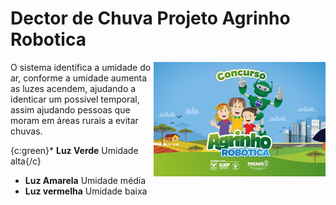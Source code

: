 # Dector de Chuva Projeto Agrinho Robotica

<img src="images.jpg" align="right"
     alt="Logo Agrinho" >

O sistema identifica a umidade do ar, conforme a umidade aumenta as luzes acendem, ajudando a identicar um possivel temporal, assim ajudando pessoas que moram em áreas rurais a evitar chuvas.

{c:green}* **Luz Verde** Umidade alta{/c}
* **Luz Amarela** Umidade média
* **Luz vermelha** Umidade baixa
